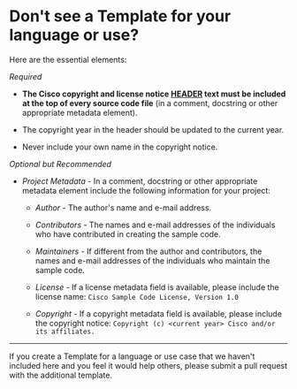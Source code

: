 # Don't see a Template for your language or use?

Here are the essential elements:

_Required_
 * **The Cisco copyright and license notice [HEADER](./HEADER) text must be included at the top of every source code file** (in a comment, docstring or other appropriate metadata element).

 * The copyright year in the header should be updated to the current year.

 * Never include your own name in the copyright notice.

_Optional but Recommended_

 * _Project Metadata_ - In a comment, docstring or other appropriate metadata element include the following information for your project:

   * _Author_ - The author's name and e-mail address.

   * _Contributors_ - The names and e-mail addresses of the individuals who have contributed in creating the sample code.

   * _Maintainers_ - If different from the author and contributors, the names and e-mail addresses of the individuals who maintain the sample code.

   * _License_ - If a license metadata field is available, please include the license name:  `Cisco Sample Code License, Version 1.0`

   * _Copyright_ - If a copyright metadata field is available, please include the copyright notice:  `Copyright (c) <current year> Cisco and/or its affiliates.`

---

 If you create a Template for a language or use case that we haven't included here and you feel it would help others, please submit a pull request with the additional template.
